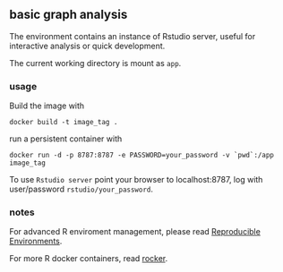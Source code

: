 ## basic graph analysis 

The environment contains an instance of Rstudio server, useful for interactive analysis or quick development.  

The current working directory is mount as `app`.


### usage

Build the image with  

```
docker build -t image_tag .
```
run a persistent container with  
 
```
docker run -d -p 8787:8787 -e PASSWORD=your_password -v `pwd`:/app image_tag
```

To use `Rstudio server` point your browser to localhost:8787, log with user/password `rstudio/your_password`.


### notes

For advanced R enviroment management, please read [Reproducible Environments](https://environments.rstudio.com/).

For more R docker containers, read [rocker](https://www.rocker-project.org/).

